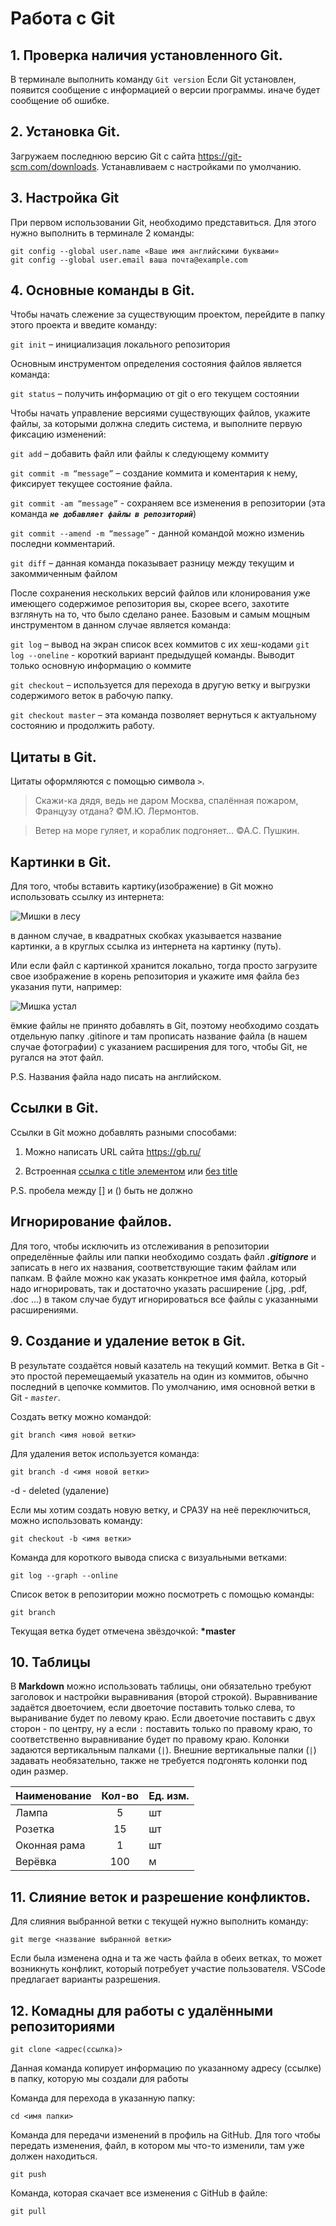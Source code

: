 # Работа с Git

## 1. Проверка наличия установленного Git.
В терминале выполнить команду `Git version`
Если Git установлен, появится сообщение с информацией о версии программы.
иначе будет сообщение об ошибке.

## 2. Установка Git.
Загружаем последнюю версию Git с сайта https://git-scm.com/downloads. Устанавливаем с настройками по умолчанию.

## 3. Настройка Git 
При первом использовании Git, необходимо представиться. Для этого нужно выполнить в терминале 2 команды:
```
git config --global user.name «Ваше имя английскими буквами»
git config --global user.email ваша почта@example.com
```
## 4. Основные команды в Git.
Чтобы начать слежение за существующим проектом, перейдите в папку этого проекта и введите команду:

`git init` – инициализация локального репозитория

Основным инструментом определения состояния файлов является команда:

`git status` – получить информацию от git о его текущем состоянии

Чтобы начать управление версиями существующих файлов, укажите файлы, за которыми должна 
следить система, и выполните первую фиксацию изменений:

`git add` – добавить файл или файлы к следующему коммиту

`git commit -m “message”` – создание коммита и коментария к нему, фиксирует текущее 
состояние файла.

`git commit -am “message”` - сохраняем все изменения в репозитории (эта команда _**`не добавляет файлы в репозиторий`**_)

`git commit --amend -m “message”` - данной командой можно измениь последни комментарий.


`git diff` – данная команда показывает разницу между текущим и закоммиченным файлом

После сохранения нескольких версий файлов или клонирования уже имеющего содержимое репозитория
вы, скорее всего, захотите взглянуть на то, что было сделано ранее. Базовым и самым мощным
инструментом в данном случае является команда:

`git log` – вывод на экран список всех коммитов с их хеш-кодами
`git log --oneline` - короткий вариант предыдущей команды. Выводит только основную информацию 
о коммите

`git checkout` – используется для перехода в другую ветку и выгрузки содержимого веток в 
рабочую папку.

`git checkout master` – эта команда позволяет вернуться к актуальному состоянию и продолжить 
работу.




## Цитаты в Git.

Цитаты оформляются с помощью символа `>`.

> Скажи-ка дядя, ведь не даром Москва, спалённая пожаром, Французу отдана? ©М.Ю. Лермонтов.

> Ветер на море гуляет, и кораблик подгоняет... ©А.С. Пушкин.

## Картинки в Git.

Для того, чтобы вставить картику(изображение) в Git можно использовать ссылку из интернета:

![Мишки в лесу](https://avatars.mds.yandex.net/i?id=35fd863168cc6d302e2d8cf8b282046031c1f313-4117190-images-thumbs&n=13)

в данном случае, в квадратных скобках указывается название картинки, а в круглых ссылка 
из интернета на картинку (путь).

Или если файл с картинкой хранится локально, тогда просто загрузите свое изображение в корень репозитория и укажите имя файла без указания пути, например:

![Мишка устал](Sleep.jpg) 

ёмкие файлы не принято добавлять в Git, поэтому необходимо создать отдельную папку .gitinore
 и там прописать название файла (в нашем случае фотографии) с указанием расширения для того, 
 чтобы Git, не ругался на этот файл.

P.S. Названия файла надо писать на английском.

## Ссылки в Git.

Ссылки в Git можно добавлять разными способами:

1. Можно написать URL сайта https://gb.ru/

2. Встроенная [ссылка с title элементом](https://gb.ru "GeekBrains") или [без title](https://gb.ru)

P.S. пробела между [] и () быть не должно

##  Игнорирование файлов.
Для того, чтобы исключить из отслеживания в репозитории определённые файлы или папки необходимо создать файл ***.gitignore*** и записать в него их названия, соответствующие таким файлам или папкам.  В файле можно как указать конкретное имя файла, который надо игнорировать, так и достаточно указать расширение (.jpg, .pdf, .doc ...) в таком случае будут игнорироваться все файлы с указанными расширениями.

## 9. Создание и удаление веток в Git.
В результате создаётся новый казатель на текущий коммит.
Ветка в Git - это простой перемещаемый указатель на один из коммитов, обычно последний в цепочке коммитов.
По умолчанию, имя основной ветки в Git - *`master`*.

Создать ветку можно командой:
```
git branch <имя новой ветки>
```
Для удаления веток используется команда:
```
git branch -d <имя новой ветки>
```
-d - deleted (удаление)

Если мы хотим создать новую ветку, и СРАЗУ на неё переключиться, можно использовать команду:
```
git checkout -b <имя ветки>
```

Команда для короткого вывода списка с визуальными ветками:
```
git log --graph --online
```

Список веток в репозитории можно посмотреть с помощью команды:
```
git branch
```
Текущая ветка будет отмечена звёздочкой:
**\*master**

## 10. Таблицы

В **Markdown** можно использовать таблицы, они обязательно требуют заголовок и настройки выравнивания (второй строкой). Выравнивание задаётся двоеточием, если двоеточие поставить только слева, то выранивание будет по левому краю. Если двоеточие поставить с двух сторон - по центру, ну а если `:` поставить только по правому краю, то соответственно выравнивание будет по правому краю. Колонки задаются вертикальным палками (`|`).
Внешние вертикальные палки (`|`) задавать необязательно, также не требуется подгонять колонки под один размер. 


Наименование | Кол-во | Ед. изм. 
:-----------|:---:|:--
Лампа  | 5  |шт|
Розетка | 15 | шт|
Оконная рама | 1 | шт|
Верёвка | 100 | м

## 11. Слияние веток и разрешение конфликтов.
Для слияния выбранной ветки с текущей нужно выполнить команду:
```
git merge <название выбранной ветки>
```
Если была изменена одна и та же часть файла в обеих ветках, то может возникнуть конфликт, который потребует участие пользователя. VSCode предлагает варианты разрешения. 



## 12. Комадны для работы с удалёнными репозиториями
```
git clone <адрес(ссылка)>
```
Данная команда копирует информацию по указанному адресу (ссылке) в папку, которую мы создали для работы

Команда для перехода в указанную папку:
```
cd <имя папки>
```

Команда для передачи изменений в профиль на GitHub. Для того чтобы передать изменения, файл, в котором мы что-то изменили, там уже должен находиться.
```
git push
```

Команда, которая скачает все изменения с GitHub в файле:
```
git pull
```
